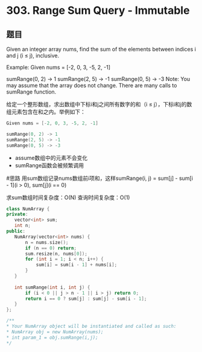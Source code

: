 # 303. Range Sum Query - Immutable
## 题目
Given an integer array nums, find the sum of the elements between indices i and j (i ≤ j), inclusive.

Example:
Given nums = [-2, 0, 3, -5, 2, -1]

sumRange(0, 2) -> 1
sumRange(2, 5) -> -1
sumRange(0, 5) -> -3
Note:
You may assume that the array does not change.
There are many calls to sumRange function.

给定一个整形数组，求出数组中下标i和j之间所有数字的和（i ≤ j），下标i和j的数组元素包含在和之内。举例如下：
```C++
Given nums = [-2, 0, 3, -5, 2, -1]

sumRange(0, 2) -> 1
sumRange(2, 5) -> -1
sumRange(0, 5) -> -3
```
 - assume数组中的元素不会变化
 - sumRange函数会被频繁调用
 
 #思路
 用sum数组记录nums数组前i项和，这样sumRange(i, j) = sum[j] - sum[i - 1](i > 0), sum[j](i == 0)

求sum数组时间复杂度：O(N)
查询时间复杂度：O(1)
 ```C++
 class NumArray {
private:
    vector<int> sum;
    int n;
public:
    NumArray(vector<int> nums) {
        n = nums.size();
        if (n == 0) return;
        sum.resize(n, nums[0]);
        for (int i = 1; i < n; i++) {
            sum[i] = sum[i - 1] + nums[i];
        }
    }
    
    int sumRange(int i, int j) {
        if (i < 0 || j > n - 1 || i > j) return 0;
        return i == 0 ? sum[j] : sum[j] - sum[i - 1];
    }
};

/**
 * Your NumArray object will be instantiated and called as such:
 * NumArray obj = new NumArray(nums);
 * int param_1 = obj.sumRange(i,j);
 */
 ```
